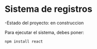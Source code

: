 <h1>Sistema de registros</h1>

-Estado del proyecto: en construccion

Para ejecutar el sistema, debes poner: 

```npm install react ```
